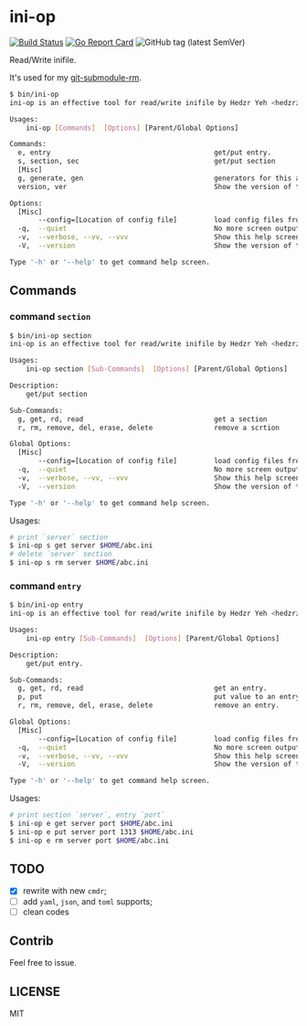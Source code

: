 # ini-op

[![Build Status](https://travis-ci.org/hedzr/ini-op.svg?branch=master)](https://travis-ci.org/hedzr/ini-op)
[![Go Report Card](https://goreportcard.com/badge/github.com/hedzr/ini-op)](https://goreportcard.com/report/github.com/hedzr/ini-op)
![GitHub tag (latest SemVer)](https://img.shields.io/github/tag/hedzr/ini-op.svg?label=release)

Read/Write inifile.

It's used for my [git-submodule-rm](https://gist.github.com/hedzr/eff2a3b67efa3d3c52a0fc0d292182d5).

```bash
$ bin/ini-op
ini-op is an effective tool for read/write inifile by Hedzr Yeh <hedzrz@gmail.com> - v0.2.3

Usages:
    ini-op [Commands]  [Options] [Parent/Global Options]

Commands:
  e, entry                                        get/put entry.
  s, section, sec                                 get/put section
  [Misc]
  g, generate, gen                                generators for this app.
  version, ver                                    Show the version of this app.

Options:
  [Misc]
       --config=[Location of config file]         load config files from where you specified
  -q,  --quiet                                    No more screen output. (default=false)
  -v,  --verbose, --vv, --vvv                     Show this help screen (default=false)
  -V,  --version                                  Show the version of this app. (default=false)

Type '-h' or '--help' to get command help screen.
```

## Commands

### command `section`

```bash
$ bin/ini-op section
ini-op is an effective tool for read/write inifile by Hedzr Yeh <hedzrz@gmail.com> - v0.2.3

Usages:
    ini-op section [Sub-Commands]  [Options] [Parent/Global Options]

Description:
    get/put section

Sub-Commands:
  g, get, rd, read                                get a section
  r, rm, remove, del, erase, delete               remove a scrtion

Global Options:
  [Misc]
       --config=[Location of config file]         load config files from where you specified
  -q,  --quiet                                    No more screen output. (default=false)
  -v,  --verbose, --vv, --vvv                     Show this help screen (default=false)
  -V,  --version                                  Show the version of this app. (default=false)

Type '-h' or '--help' to get command help screen.
```

Usages:

```bash
# print `server` section
$ ini-op s get server $HOME/abc.ini
# delete `server` section
$ ini-op s rm server $HOME/abc.ini

```

### command `entry`

```bash
$ bin/ini-op entry
ini-op is an effective tool for read/write inifile by Hedzr Yeh <hedzrz@gmail.com> - v0.2.3

Usages:
    ini-op entry [Sub-Commands]  [Options] [Parent/Global Options]

Description:
    get/put entry.

Sub-Commands:
  g, get, rd, read                                get an entry.
  p, put                                          put value to an entry.
  r, rm, remove, del, erase, delete               remove an entry.

Global Options:
  [Misc]
       --config=[Location of config file]         load config files from where you specified
  -q,  --quiet                                    No more screen output. (default=false)
  -v,  --verbose, --vv, --vvv                     Show this help screen (default=false)
  -V,  --version                                  Show the version of this app. (default=false)

Type '-h' or '--help' to get command help screen.
```

Usages:

```bash
# print section `server`, entry `port`
$ ini-op e get server port $HOME/abc.ini
$ ini-op e put server port 1313 $HOME/abc.ini
$ ini-op e rm server port $HOME/abc.ini
```

## **TODO**

- [x] rewrite with new `cmdr`;
- [ ] add `yaml`, `json`, and `toml` supports;
- [ ] clean codes

## Contrib

Feel free to issue.

## LICENSE

MIT

